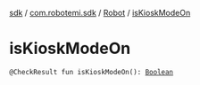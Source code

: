 [sdk](../../index.md) / [com.robotemi.sdk](../index.md) / [Robot](index.md) / [isKioskModeOn](./is-kiosk-mode-on.md)

# isKioskModeOn

`@CheckResult fun isKioskModeOn(): `[`Boolean`](https://kotlinlang.org/api/latest/jvm/stdlib/kotlin/-boolean/index.html)